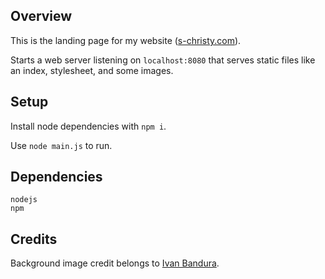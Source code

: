## Overview

This is the landing page for my website
([s-christy.com](https://s-christy.com)).

Starts a web server listening on `localhost:8080` that serves static files like
an index, stylesheet, and some images.

## Setup

Install node dependencies with `npm i`.

Use `node main.js` to run.

## Dependencies

```
nodejs
npm
```

## Credits

Background image credit belongs to [Ivan
Bandura](https://unsplash.com/photos/2FEE6BR343k).
